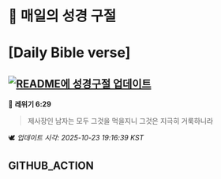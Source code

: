 # 🙏 매일의 성경 구절
# [Daily Bible verse]
## [![README에 성경구절 업데이트](https://github.com/DONGSUKA/first_test/actions/workflows/update-readme-bible.yml/badge.svg)](https://github.com/DONGSUKA/first_test/actions/workflows/update-readme-bible.yml)
<!-- START_BIBLE_VERSE -->
📖 **레위기 6:29**
> 제사장인 남자는 모두 그것을 먹을지니 그것은 지극히 거룩하니라

🕊️ _업데이트 시각: 2025-10-23 19:16:39 KST_
  <!-- END_BIBLE_VERSE -->
## GITHUB_ACTION
